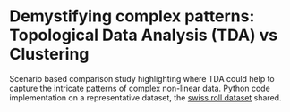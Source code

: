 # Demystifying complex patterns: Topological Data Analysis (TDA) vs Clustering
Scenario based comparison study highlighting where TDA could help to capture the intricate patterns of complex non-linear data. Python code implementation on a representative dataset, the [swiss roll dataset](https://scikit-learn.org/stable/modules/generated/sklearn.datasets.make_swiss_roll.html) shared.

